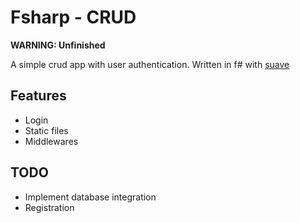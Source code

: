 # Fsharp - CRUD
**WARNING: Unfinished**

A simple crud app with user authentication.
Written in f# with [suave](https://suave.io/)
## Features
- Login
- Static files
- Middlewares

## TODO
- Implement database integration
- Registration

